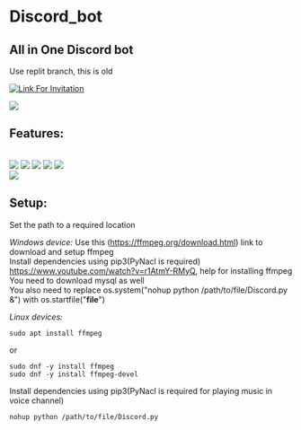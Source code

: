 # Discord_bot

## All in One Discord bot

Use replit branch, this is old

[![Link For Invitation](https://img.shields.io/badge/Invite%20to%20Your%20server-7289DA?style=for-the-badge&logo=discord&logoColor=white)](https://discord.com/api/oauth2/authorize?client_id=811591623242154046&permissions=8&scope=bot%20applications.commands)
<!-- [Link for invitation](https://discord.com/api/oauth2/authorize?client_id=811591623242154046&permissions=8&scope=bot%20applications.commands) -->

<img src="https://github.com/alvinbengeorge/alfred-discord-bot/blob/replit/Krypton.png">

## Features: 

\
<img src="https://img.shields.io/badge/python-00aa55?style=for-the-badge&logo=python&logoColor=white">
<img src="https://img.shields.io/badge/music-1b77dd?style=for-the-badge&logo=youtube&logoColor=white">
<img src="https://img.shields.io/badge/Entrar_announcements_for_grade_12th-009944?style=for-the-badge&logo=entrar&logoColor=white">
<img src="https://img.shields.io/badge/Fun_apis-1b77dd?style=for-the-badge&logo=api&logoColor=white">
<img src="https://img.shields.io/badge/Plugins-00aa55?style=for-the-badge&logo=python&logoColor=white"> \
<img src="https://img.shields.io/badge/Also_includes_dev_control_which_can_be_useful_for_recovering_data_and_restarting_the_program-000077?style=for-the-badge&logo=hey&logoColor=white"><br>


## Setup:

Set the path to a required location

_Windows device:_
Use this (https://ffmpeg.org/download.html) link to download and setup ffmpeg\
Install dependencies using pip3(PyNacl is required)\
https://www.youtube.com/watch?v=r1AtmY-RMyQ, help for installing ffmpeg\
You need to download mysql as well\
You also need to replace os.system("nohup python /path/to/file/Discord.py &") with os.startfile("__file__")

_Linux devices:_
```
sudo apt install ffmpeg
```

or
```
sudo dnf -y install ffmpeg
sudo dnf -y install ffmpeg-devel 
```

Install dependencies using pip3(PyNacl is required for playing music in voice channel)
```
nohup python /path/to/file/Discord.py 
```
